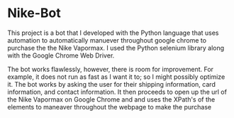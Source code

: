# Nike-Bot

This project is a bot that I developed with the Python language that 
uses automation to automatically manuever throughout google chrome to 
purchase the the Nike Vapormax. I used the Python selenium library 
along with the Google Chrome Web Driver.

The bot works flawlessly, however, there is room for improvement. For example,
it does not run as fast as I want it to; so I might possibly optimize it. The bot 
works by asking the user for their shipping information, card information, 
and contact information. It then proceeds to open up the url of the Nike Vapormax
on Google Chrome and and uses the XPath's of the elements to maneaver throughout 
the webpage to make the purchase
